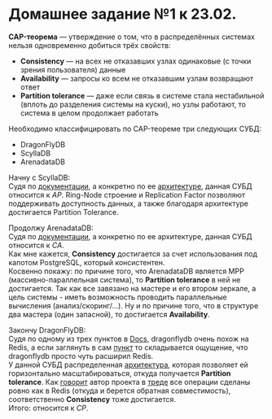# Домашнее задание №1 к 23.02.  
__CAP-теорема__ — утверждение о том, что в распределённых системах нельзя одновременно добиться трёх свойств:
- __Consistency__ — на всех не отказавших узлах одинаковые (с точки зрения пользователя) данные
- __Availability__ — запросы ко всем не отказавшим узлам возвращают ответ
- __Partition tolerance__ — даже если связь в системе стала нестабильной (вплоть до разделения системы на куски), но узлы работают, то система в целом продолжает работать

Необходимо классифицировать по CAP-теореме три следующих СУБД:  
- DragonFlyDB
- ScyllaDB
- ArenadataDB

Начну с ScyllaDB:  
Судя по [документации](https://docs.scylladb.com/stable/), а конкретно по ее [архитектуре](https://docs.scylladb.com/stable/architecture/ringarchitecture/index.html), данная СУБД относится к *AP*. 
Ring-Node строение и Replication Factor позволяют поддерживать доступность данных, а также благодаря архитектуре достигается Partition Tolerance.
  
Продолжу ArenadataDB:  
Судя по [документации](https://docs.arenadata.io/adb/index.html), а конкретно по ее архитектуре, данная СУБД относится к *CA*.  
Как мне кажется, __Consistency__ достигается за счет использования под капотом PostgreSQL, который консистентен.  
Косвенно покажу: по причине того, что ArenadataDB является MPP (массивно-параллельная система), то __Partition tolerance__ в ней не достигается. Так как все завязано на мастере и его втором зеркале, а цель системы - 
иметь возможность проводить параллельные вычисления (анализ/скоринг/...). Ну и по причине того, что в структуре два мастера (один запасной), то достигается __Availability__. 

Закончу DragonFlyDB:  
Судя по одному из трех пунктов в [Docs](https://github.com/dragonflydb/dragonfly/tree/main/docs), dragonflydb очень похож на Redis, а если заглянуть в сам [пункт](https://github.com/dragonflydb/dragonfly/blob/main/docs/differences.md) то складывается ощущение, что dragonflydb просто чуть расширил Redis.  
У данной СУБД распределенная [архитектура](https://github.com/dragonflydb/dragonfly/blob/main/docs/df-share-nothing.md), которая позволяет ей горизонтально масштабироваться, откуда получается __Partition tolerance__. Как [говорит](https://news.ycombinator.com/item?id=31565713) автор проекта в [треде](https://news.ycombinator.com/item?id=31560547) все операции сделаны ровно как в Redis (откуда и берется обратная совместимость), соответственно __Consistency__ тоже достигается.  
Итого: относится к *CP*. 
